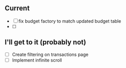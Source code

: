 ## Current
- [ ] fix budget factory to match updated budget table
- [ ]

## I'll get to it (probably not)
- [ ] Create filtering on transactions page
- [ ] Implement infinite scroll
